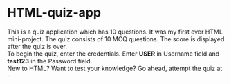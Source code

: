 # HTML-quiz-app
This is a quiz application which has 10 questions. It was my first ever HTML mini-project. The quiz consists of 10 MCQ questions. The score is displayed after the quiz is over. 
<br /> To begin the quiz, enter the credentials. Enter <b>USER</b> in Username field and <b>test123</b> in the Password field. 
<br /> New to HTML? Want to test your knowledge? Go ahead, attempt the quiz at - 
